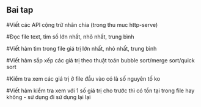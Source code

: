 ## Bai tap

#Viết các API cộng trừ nhân chia (trong thu muc http-serve)

#Đọc file text, tìm số lớn nhất, nhỏ nhất, trung bình<p>
#Viết hàm tìm trong file giá trị lớn nhất, nhỏ nhất, trung bình<p>
#Viết hàm sắp xếp các giá trị theo thuật toán bubble sort/merge sort/quick sort<p>
#Kiểm tra xem các giá trị ở file đầu vào có là số nguyên tố ko<p>
#Viết hàm kiểm tra xem với 1 số giá trị cho trước thì có tồn tại trong file hay không - sử dụng đi sử dụng lại lại<p>

